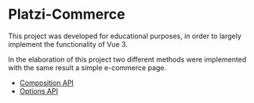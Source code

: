 # Platzi-Commerce

This project was developed for educational purposes, in order to largely implement the functionality of Vue 3.

In the elaboration of this project two different methods were implemented with the same result a simple e-commerce page. 

- [Composition API](https://v3.vuejs.org/api/options-api.html)
- [Options API](https://v3.vuejs.org/guide/composition-api-introduction.html)




